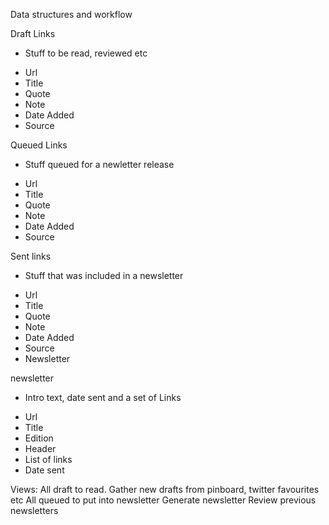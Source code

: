 Data structures and workflow

Draft Links
 - Stuff to be read, reviewed etc
  * Url
  * Title
  * Quote
  * Note
  * Date Added
  * Source

Queued Links
 - Stuff queued for a newletter release
 * Url
 * Title
 * Quote
 * Note
 * Date Added
 * Source

Sent links
 - Stuff that was included in a newsletter
 * Url
 * Title
 * Quote
 * Note
 * Date Added
 * Source
 * Newsletter

newsletter
 - Intro text, date sent and a set of Links
 * Url
 * Title
 * Edition
 * Header
 * List of links
 * Date sent


Views:
All draft to read.
Gather new drafts from pinboard, twitter favourites etc
All queued to put into newsletter
Generate newsletter
Review previous newsletters
